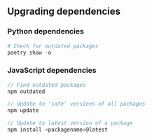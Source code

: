 ## Upgrading dependencies

### Python dependencies
```python
# Check for outdated packages
poetry show -o
```

### JavaScript dependencies
```javascript
// Find outdated packages
npm outdated

// Update to 'safe' versions of all packages
npm update

// Update to latest version of a package
npm install <packagename>@latest
```
